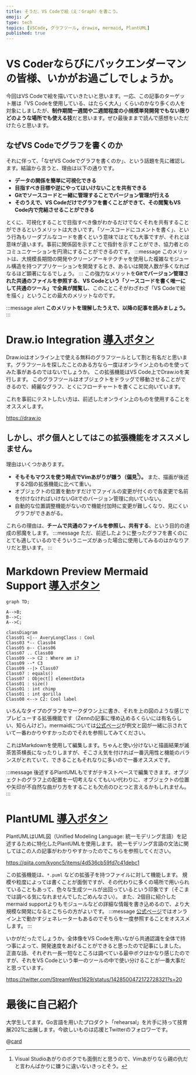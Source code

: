 ```yaml
---
title: そうだ、VS Codeで絵（え：Graph）を書こう。
emoji: 🖍️
type: tech
topics: [VSCode, グラフツール, drawio, mermaid, PlantUML]
published: true
---
```


# VS Coderならびにバックエンダーマンの皆様、いかがお過ごしでしょうか。
今回はVS Codeで絵を描いていきたいと思います。一応、この記事のターゲット層は「VS Codeを使用している、はたらく大人」くらいのかなり多くの人を対象にしましたが、**制作期間一週間や二週間程度の小規模単発開発でもない限りどのような場所でも使える技**だと思います。ぜひ最後ままで読んで感想をいただけたらと思います。

## なぜVS Codeでグラフを書くのか
それに伴って、「なぜVS Codeでグラフを書くのか」、という話題を先に確認します。結論から言うと、理由は以下の通りです。

- **データの関係を簡単に可視化できる**
- **目指すべき目標や逆にやってはいけないことを共有できる**
- **Gitでソースコードと一緒に管理することでバージョン管理が行える**
- **そのうえで、VS Codeだけでグラフを書くことができて、その閲覧もVS Code内で完結させることができる**

とくに、可視化することで目指すべき像がわかるだけでなくそれを共有することができるというメリットは大きいです。「ソースコードにコメントを書く」、という行為もリーダブルなコードを書くという意味ではとても大事ですが、それとは意味が違います。事前に関係図を示すことで指針を示すことができ、協力者とのコミュニケーションを円滑にすることができるのです。
:::message
このメリットは、大規模長期間の開発やクリーンアーキテクチャを使用した複雑なモジュール構造を持つアプリケーションを開発するとき、あるいは開発人数が多くなればなるほど顕著になるでしょう。
:::
この強力なメリットを**Gitでバージョン管理された共通のファイルを参照する**、**VS Codeという「ソースコードを書く唯一にして共通のツール」で全員が閲覧し**、このことこそがわざわざ「VS Codeで絵を描く」ということの最大のメリットなのです。

:::message alert
**このメリットを理解したうえで、以降の記事を読みましょう。**
:::

# Draw.io Integration [導入ボタン](vscode:extension/hediet.vscode-drawio)
Draw.ioはオンライン上で使える無料のグラフツールとして割と有名だと思います。グラフツールを探したことのある方なら一度はオンライン上のものを使ってみた事があるのではないでしょうか。
この拡張機能はVS Code上でDraw.ioを実行します。
このグラフツールはオブジェクトをドラッグで移動させることができるので、綺麗なグラフ、とくにフローチャートを書くことに向いています。

これを事前にテストしたい方は、前述したオンライン上のものを使用することをオススメします。

https://draw.io

## しかし、ボク個人としてはこの拡張機能をオススメしません。
理由はいくつかあります。

- **そもそもマウスを使う時点でVimあがりが嫌う（偏見[^1]）。** また、描画が後述する2個の拡張機能に比べて重い。
- オブジェクトの位置を動かすだけでファイルの変更が付くので各変更で名前を付けなければいけないGitでのバージョン管理に向いていない。
- 自動的な位置調整機能がないので機能付加時に変更が難しくなり、見にくいグラフができあがる。

[^1]: Visual Studioあがりのボクでも面倒だと思うので、Vimあがりなら親の仇だと言わんばかりに嫌うに違いないきっとそう。

これらの理由は、**チームで共通のファイルを参照し、共有する**、という目的の達成の邪魔をします。
:::message
ただ、前述したように整ったグラフを書くのにとても適しているのでそういうニーズがあった場合に使用してみるのはかなりアリだと思います。
:::

# Markdown Preview Mermaid Support [導入ボタン](vscode:extension/bierner.markdown-mermaid)
```mermaid
graph TD;

A-->B;
B-->C;
A-->C;
```
```mermaid
classDiagram
Class01 <|-- AveryLongClass : Cool
Class03 *-- Class04
Class05 o-- Class06
Class07 .. Class08
Class09 --> C2 : Where am i?
Class09 --* C3
Class09 --|> Class07
Class07 : equals()
Class07 : Object[] elementData
Class01 : size()
Class01 : int chimp
Class01 : int gorilla
Class08 <--> C2: Cool label
```
いろんなタイプのグラフをマークダウン上に書き、それを上の図のような感じでプレビューする拡張機能です（Zennの記事に埋め込めるくらいには有名らしい、知らんけど）。mermaidについては[公式ページ](http://mermaid-js.github.io/mermaid/#/)が例文と図が一緒に示されていて一番わかりやすかったのでそれを参照してみてください。

これはMarkdownを使用して編集します。ちゃんと使い分けないと描画結果が滅茶苦茶横長になったりしますが、そこさえ気を付ければ一番汎用性と機能のバランスがとれていて、できることもそれなりに多いので一番オススメです。

:::message
後述するPlantUMLもですがテキストベースで編集できます。オブジェクトのグラフ上の配置を一切考えなくてもいい代わりに、オブジェクトの位置や矢印が不自然な曲がり方をすることも欠点のひとつと言えるかもしれません。
:::

# PlantUML [導入ボタン](vscode:extension/jebbs.plantuml)
PlantUMLはUML図（Unified Modeling Language: 統一モデリング言語）を記述するために特化したPlantUMLを使用します。
統一モデリング言語の文法に関してはこの人の記事がわかりやすかったのでこちらを参照してください。

https://qiita.com/kyonc5/items/4d536cb59fd7c41debc1

この拡張機能は、`*.puml` などの拡張子を持つファイルに対して機能します。
規模や粒度によっては書くことが面倒ですが、その代わりに多くの場所で用いられていることもあって、色々な生成ツールが出回っているという印象です（そこまでは調べる気になれませんでしたごめんなさい）。
また、2個目に紹介したmermaid supportよりもモジュールなどの詳細な情報を書き込めるので、より大規模な開発になるとこちらの方がよいです。
:::message
[公式ページ](https://plantuml.com/ja/)ではオンライン上で動かすジェネレーターもあるのでそちらを一度参照することをオススメします。
:::

いかがだったでしょうか。全体像をVS Codeを用いながら共通認識を全体で持つ事によって、開発速度をあげることができると思ったので記事にしました。
正直な話、それぞれ一長一短なところは調べている最中ボクはかなり感じたのですが、それをVS Codeという単一のツールの中で使い分けることが一番大事だと思っています。

https://twitter.com/StreamWest1629/status/1428500472172728321?s=20

# 最後に自己紹介
大学生してます。Go言語を用いたプロダクト「rehearsal」を片手に持って技育展2021に出展します。今欲しいものは応援とTwitterのフォロワーです。

@[card](https://twitter.com/streamwest1629)
